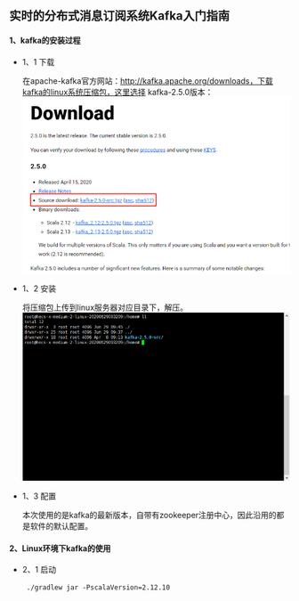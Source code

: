 ## 实时的分布式消息订阅系统Kafka入门指南

#### 1、kafka的安装过程
 
 * 1、1 下载
 
    在apache-kafka官方网站：http://kafka.apache.org/downloads，下载kafka的linux系统压缩包，这里选择
    kafka-2.5.0版本：
    ![](./doc/images/kafka_001.png)
    
 * 1、2 安装
 
    将压缩包上传到linux服务器对应目录下，解压。   
    ![](./doc/images/kafka_002.png)
    
 * 1、3 配置
 
    本次使用的是kafka的最新版本，自带有zookeeper注册中心，因此沿用的都是软件的默认配置。
    
#### 2、Linux环境下kafka的使用

 * 2、1 启动
 
        ./gradlew jar -PscalaVersion=2.12.10  